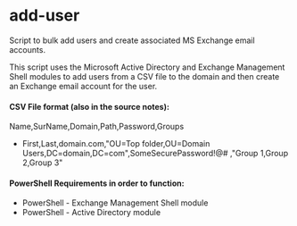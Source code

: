 # add-user
Script to bulk add users and create associated MS Exchange email accounts.

This script uses the Microsoft Active Directory and Exchange Management Shell modules to add users from a CSV file to the domain and then create an Exchange email account for the user.

#### CSV File format (also in the source notes):
Name,SurName,Domain,Path,Password,Groups
  - First,Last,domain.com,"OU=Top folder,OU=Domain Users,DC=domain,DC=com",SomeSecurePassword!@# ,"Group 1,Group 2,Group 3"


#### PowerShell Requirements in order to function:
  - PowerShell - Exchange Management Shell module
  - PowerShell - Active Directory module
